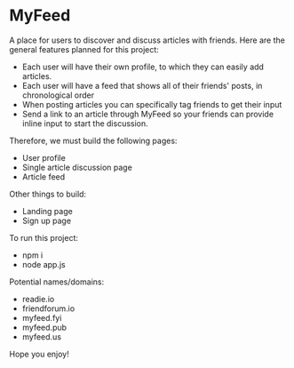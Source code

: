 # MyFeed
A place for users to discover and discuss articles with friends. Here are the general features planned for this project:
- Each user will have their own profile, to which they can easily add articles.
- Each user will have a feed that shows all of their friends' posts, in chronological order
- When posting articles you can specifically tag friends to get their input
- Send a link to an article through MyFeed so your friends can provide inline input to start the discussion.

Therefore, we must build the following pages:
- User profile
- Single article discussion page
- Article feed

Other things to build: 
- Landing page
- Sign up page

To run this project:
- npm i
- node app.js

Potential names/domains:
- readie.io
- friendforum.io
- myfeed.fyi
- myfeed.pub
- myfeed.us

Hope you enjoy!

